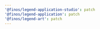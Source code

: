 ```yaml
---
'@finos/legend-application-studio': patch
'@finos/legend-application': patch
'@finos/legend-art': patch
---
```

